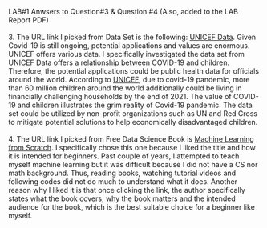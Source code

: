 LAB#1 Anwsers to Question#3 & Question #4 (Also, added to the LAB Report PDF) <br/>
<br/>
3.	The URL link I picked from Data Set is the following: [UNICEF Data](https://data.unicef.org/). Given Covid-19 is still ongoing, potential applications and values are enormous. UNICEF offers various data. I specifically investigated the data set from UNICEF Data offers a relationship between COVID-19 and children. Therefore, the potential applications could be public health data for officials around the world. According to [UNICEF](https://data.unicef.org/covid-19-and-children/), due to covid-19 pandemic, more than 60 million children around the world additionally could be living in financially challenging households by the end of 2021. The value of COVID-19 and children illustrates the grim reality of Covid-19 pandemic. The data set could be utilized by non-profit organizations such as UN and Red Cross to mitigate potential solutions to help economically disadvantaged children. <br/>
<br/>
4.	The URL link I picked from Free Data Science Book is [Machine Learning from Scratch](https://dafriedman97.github.io/mlbook/content/introduction.html). I specifically chose this one because I liked the title and how it is intended for beginners. Past couple of years, I attempted to teach myself machine learning but it was difficult because I did not have a CS nor math background. Thus, reading books, watching tutorial videos and following codes did not do much to understand what it does. Another reason why I liked it is that once clicking the link, the author specifically states what the book covers, why the book matters and the intended audience for the book, which is the best suitable choice for a beginner like myself.<br/>

